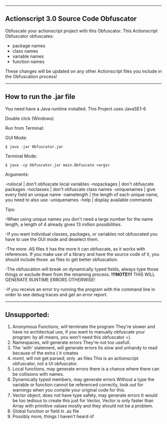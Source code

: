 ----------------------------------------
Actionscript 3.0 Source Code Obfuscator
----------------------------------------

Obfuscate your actionscript project with this Obfuscator. This Actionscript Obfuscator obfuscates:
- package names
- class names
- variable names
- function names

These changes will be updated on any other Actionscript files you include in the Obfuscation process!



------------------------
How to run the .jar file
------------------------

You need have a Java runtime installed. This Project uses JavaSE1-6

Double click (Windows)


Run from Terminal:

GUI Mode:

	$ java -jar Obfuscator.jar 

Terminal Mode:

	$ java -cp Obfuscator.jar main.Obfuscate <args>

Arguments:

 -nolocal | don't obfuscate local variables
 -nopackages | don't obfuscate packages
 -noclasses | don't obfuscate class names
 -uniquenames | give every field an unique name
 -namelength <length> | the length of each unique name, you need to also use -uniquenames
 -help | display available commands



Tips:

-When using unique names you don't need a large number for the name length, a length of 4 already gives 13 million possibilities.

-If you want individual classes, packages, or variables not obfuscated you have to use the GUI mode and deselect them.

-The more .AS files it has the more it can obfuscate, as it works with references. If you make use of a library and have the source code of it, you should include those .as files to get better obfuscation.

-The obfuscation will break on dynamically typed fields, always type those things or exclude them from the renaming process.
**!!!NOTE!!!** THIS WILL GENERATE RUNTIME ERRORS OTHERWISE!

-If you receive an error try running the program with the command line in order to see debug traces and get an error report.

------------
Unsupported:
------------

1.	Anonymous Functions, will terminate the program
		They're slower and have no architectual use, if you want to manually obfuscate your program: by all means, you won't need this obfuscator =).
2.	Namespaces, will generate errors
		They're not too usefull.
3.	The 'with' statement, will generate errors
		Its slow and unhandy to read because of the extra { it creates
4.	mxml, will not get parsed; only .as files
		This is an actionscript obfuscator, not a UI obfuscator.
5.	Local functions, may generate errors
		there is a chance where there can be collisions with names.
6.	Dynamically typed members, may generate errors
		Without a type the variable or function cannot be referenced correctly, look out for warnings when you compile your original code for this.
7.	Vector object; does not have type safety, may generate errors
		It would be too tedious to create this just for Vector, Vector is only faster than Array with primitive values mostly and they should not be a problem.
8.	Global function or field in .as file
9.	Possibly more, things I haven't heard of

